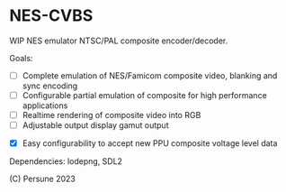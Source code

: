 # NES-CVBS

WIP NES emulator NTSC/PAL composite encoder/decoder.

Goals:
- [ ] Complete emulation of NES/Famicom composite video, blanking and sync encoding
- [ ] Configurable partial emulation of composite for high performance applications
- [ ] Realtime rendering of composite video into RGB
- [ ] Adjustable output display gamut output
* [x] Easy configurability to accept new PPU composite voltage level data

Dependencies: lodepng, SDL2

(C) Persune 2023
